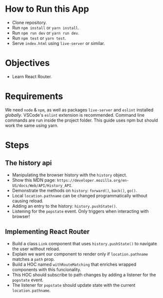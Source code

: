 # How to Run this App
  * Clone repository.
  * Run `npm install` or `yarn install`.
  * Run `npm run dev` or `yarn run dev`.
  * Run `npm test` or `yarn test`.
  * Serve `index.html` using `live-server` or similar.

# Objectives
  * Learn React Router.

# Requirements
We need `node` & `npm`, as well as packages `live-server` and `eslint` installed _globally_. VSCode's `eslint` extension is recommended. Command line commands are run inside the project folder. This guide uses npm but should work the same using yarn.

# Steps

## The history api
  * Manipulating the browser history with the `history` object.
  * Show this MDN page: `https://developer.mozilla.org/en-US/docs/Web/API/History_API`.
  * Demonstrate the methods on `history`: `forward()`, `back()`, `go()`.
  * Local `location.pathname` can be changed programmatically without causing reload. 
  * Adding an entry to the history: `history.pushState()`.
  * Listening for the `popstate` event. Only triggers when interacting with browser!

## Implementing React Router
  * Build a class `Link` component that uses `history.pushState()` to navigate the user without reload.
  * Explain we want our component to render only if `location.pathname` matches a `path` prop.
  * Build a HOC named `withRouteMatching` that enriches wrapped components with this funcionality.
  * This HOC should subscribe to path changes by adding a listener for the `popstate` event.
  * The listener for `popstate` should update state with the current `location.pathname`.
